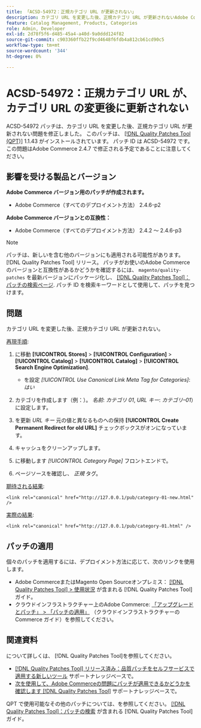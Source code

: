 ```yaml
---
title: 「ACSD-54972：正規カテゴリ URL が更新されない」
description: カテゴリ URL を変更した後、正規カテゴリ URL が更新されないAdobe Commerceの問題を修正するために、ACSD-54972 パッチを適用してください。
feature: Catalog Management, Products, Categories
role: Admin, Developer
exl-id: 2d78f5f6-d485-45a4-a40d-9a0ddd124f82
source-git-commit: c903360ffb22f9cd4648f6fdb4a812cb61cd90c5
workflow-type: tm+mt
source-wordcount: '344'
ht-degree: 0%

---
```


# ACSD-54972：正規カテゴリ URL が、カテゴリ URL の変更後に更新されない

ACSD-54972 パッチは、カテゴリ URL を変更した後、正規カテゴリ URL が更新されない問題を修正しました。 このパッチは、 [[!DNL Quality Patches Tool (QPT)]](/help/announcements/adobe-commerce-announcements/magento-quality-patches-released-new-tool-to-self-serve-quality-patches.md) 1.1.43 がインストールされています。 パッチ ID は ACSD-54972 です。 この問題はAdobe Commerce 2.4.7 で修正される予定であることに注意してください。

## 影響を受ける製品とバージョン

**Adobe Commerce バージョン用のパッチが作成されます。**

* Adobe Commerce（すべてのデプロイメント方法） 2.4.6-p2

**Adobe Commerce バージョンとの互換性：**

* Adobe Commerce（すべてのデプロイメント方法） 2.4.2 ～ 2.4.6-p3

>[!NOTE]
>
>パッチは、新しいを含む他のバージョンにも適用される可能性があります。 [!DNL Quality Patches Tool] リリース。 パッチがお使いのAdobe Commerceのバージョンと互換性があるかどうかを確認するには、 `magento/quality-patches` を最新バージョンにパッケージ化し、 [[!DNL Quality Patches Tool]：パッチの検索ページ](https://experienceleague.adobe.com/tools/commerce-quality-patches/index.html). パッチ ID を検索キーワードとして使用して、パッチを見つけます。

## 問題

カテゴリ URL を変更した後、正規カテゴリ URL が更新されない。

<u>再現手順</u>:

1. に移動 **[!UICONTROL Stores]** > **[!UICONTROL Configuration]** > **[!UICONTROL Catalog]** > **[!UICONTROL Catalog]** > **[!UICONTROL Search Engine Optimization]**.

   * を設定 *[!UICONTROL Use Canonical Link Meta Tag for Categories]*: *はい*

2. カテゴリを作成します（例：）。 *名前*: *カテゴリ 01*, *URL キー*: *カテゴリ–01*）に設定します。
3. を更新 *URL キー* 元の値と異なるものへの保持 **[!UICONTROL Create Permanent Redirect for old URL]** チェックボックスがオンになっています。
4. キャッシュをクリーンアップします。
5. に移動します *[!UICONTROL Category Page]* フロントエンドで。
6. ページソースを確認し、 *正規* タグ。

<u>期待される結果</u>:

`<link rel="canonical" href="http://127.0.0.1/pub/category-01-new.html" />`

<u>実際の結果</u>:

`<link rel="canonical" href="http://127.0.0.1/pub/category-01.html" />`

## パッチの適用

個々のパッチを適用するには、デプロイメント方法に応じて、次のリンクを使用します。

* Adobe CommerceまたはMagento Open Sourceオンプレミス： [[!DNL Quality Patches Tool] > 使用状況](https://experienceleague.adobe.com/docs/commerce-operations/tools/quality-patches-tool/usage.html) が含まれる [!DNL Quality Patches Tool] ガイド。
* クラウドインフラストラクチャー上のAdobe Commerce: [「アップグレードとパッチ」 > 「パッチの適用」](https://experienceleague.adobe.com/docs/commerce-cloud-service/user-guide/develop/upgrade/apply-patches.html) （クラウドインフラストラクチャーのCommerce ガイド）を参照してください。

## 関連資料

について詳しくは、 [!DNL Quality Patches Tool]を参照してください。

* [[!DNL Quality Patches Tool] リリース済み：品質パッチをセルフサービスで適用する新しいツール](/help/announcements/adobe-commerce-announcements/magento-quality-patches-released-new-tool-to-self-serve-quality-patches.md) サポートナレッジベースで。
* [次を使用して、Adobe Commerceの問題にパッチが適用できるかどうかを確認します [!DNL Quality Patches Tool]](/help/support-tools/patches-available-in-qpt-tool/check-patch-for-magento-issue-with-magento-quality-patches.md) サポートナレッジベースで。

QPT で使用可能なその他のパッチについては、を参照してください。 [[!DNL Quality Patches Tool]：パッチの検索](https://experienceleague.adobe.com/tools/commerce-quality-patches/index.html) が含まれる [!DNL Quality Patches Tool] ガイド。
